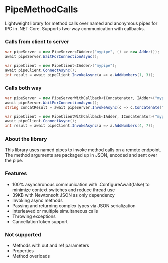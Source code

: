 # PipeMethodCalls
Lightweight library for method calls over named and anonymous pipes for IPC in .NET Core. Supports two-way communication with callbacks.

### Calls from client to server

```csharp
var pipeServer = new PipeServer<IAdder>("mypipe", () => new Adder());
await pipeServer.WaitForConnectionAsync();
```

```csharp
var pipeClient = new PipeClient<IAdder>("mypipe");
await pipeClient.ConnectAsync();
int result = await pipeClient.InvokeAsync(a => a.AddNumbers(1, 3));
```

### Calls both way

```csharp
var pipeServer = new PipeServerWithCallback<IConcatenator, IAdder>("mypipe", () => new Adder());
await pipeServer.WaitForConnectionAsync();
string concatResult = await pipeServer.InvokeAsync(c => c.Concatenate("a", "b"));
```

```csharp
var pipeClient = new PipeClientWithCallback<IAdder, IConcatenator>("mypipe", () => new Concatenator());
await pipeClient.ConnectAsync();
int result = await pipeClient.InvokeAsync(a => a.AddNumbers(4, 7));
```

### About the library
This library uses named pipes to invoke method calls on a remote endpoint. The method arguments are packaged up in JSON, encoded and sent over the pipe.

### Features
* 100% asynchronous communication with .ConfigureAwait(false) to minimize context switches and reduce thread use
* 39KB with Newtonsoft JSON as only dependency
* Invoking async methods
* Passing and returning complex types via JSON serialization
* Interleaved or multiple simultaneous calls
* Throwing exceptions
* CancellationToken support

### Not supported
* Methods with out and ref parameters
* Properties
* Method overloads
